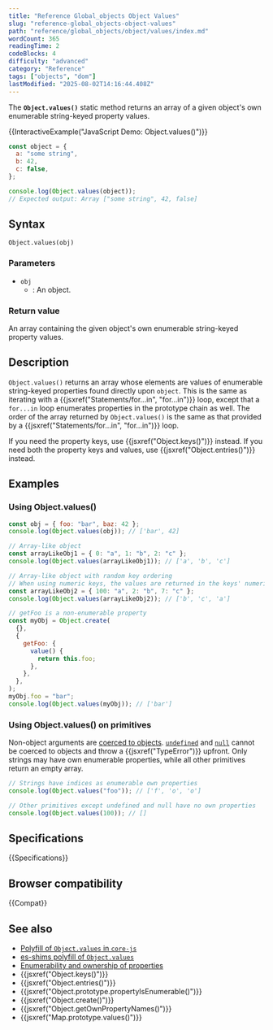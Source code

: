```yaml
---
title: "Reference Global_objects Object Values"
slug: "reference-global_objects-object-values"
path: "reference/global_objects/object/values/index.md"
wordCount: 365
readingTime: 2
codeBlocks: 4
difficulty: "advanced"
category: "Reference"
tags: ["objects", "dom"]
lastModified: "2025-08-02T14:16:44.408Z"
---
```



The **`Object.values()`** static method returns an array of a given object's own enumerable string-keyed property values.

{{InteractiveExample("JavaScript Demo: Object.values()")}}

```js interactive-example
const object = {
  a: "some string",
  b: 42,
  c: false,
};

console.log(Object.values(object));
// Expected output: Array ["some string", 42, false]
```

## Syntax

```js-nolint
Object.values(obj)
```

### Parameters

- `obj`
  - : An object.

### Return value

An array containing the given object's own enumerable string-keyed property values.

## Description

`Object.values()` returns an array whose elements are values of enumerable string-keyed properties found directly upon `object`. This is the same as iterating with a {{jsxref("Statements/for...in", "for...in")}} loop, except that a `for...in` loop enumerates properties in the prototype chain as well. The order of the array returned by `Object.values()` is the same as that provided by a {{jsxref("Statements/for...in", "for...in")}} loop.

If you need the property keys, use {{jsxref("Object.keys()")}} instead. If you need both the property keys and values, use {{jsxref("Object.entries()")}} instead.

## Examples

### Using Object.values()

```js
const obj = { foo: "bar", baz: 42 };
console.log(Object.values(obj)); // ['bar', 42]

// Array-like object
const arrayLikeObj1 = { 0: "a", 1: "b", 2: "c" };
console.log(Object.values(arrayLikeObj1)); // ['a', 'b', 'c']

// Array-like object with random key ordering
// When using numeric keys, the values are returned in the keys' numerical order
const arrayLikeObj2 = { 100: "a", 2: "b", 7: "c" };
console.log(Object.values(arrayLikeObj2)); // ['b', 'c', 'a']

// getFoo is a non-enumerable property
const myObj = Object.create(
  {},
  {
    getFoo: {
      value() {
        return this.foo;
      },
    },
  },
);
myObj.foo = "bar";
console.log(Object.values(myObj)); // ['bar']
```

### Using Object.values() on primitives

Non-object arguments are [coerced to objects](/en-US/docs/Web/JavaScript/Reference/Global_Objects/Object#object_coercion). [`undefined`](/en-US/docs/Web/JavaScript/Reference/Global_Objects/undefined) and [`null`](/en-US/docs/Web/JavaScript/Reference/Operators/null) cannot be coerced to objects and throw a {{jsxref("TypeError")}} upfront. Only strings may have own enumerable properties, while all other primitives return an empty array.

```js
// Strings have indices as enumerable own properties
console.log(Object.values("foo")); // ['f', 'o', 'o']

// Other primitives except undefined and null have no own properties
console.log(Object.values(100)); // []
```

## Specifications

{{Specifications}}

## Browser compatibility

{{Compat}}

## See also

- [Polyfill of `Object.values` in `core-js`](https://github.com/zloirock/core-js#ecmascript-object)
- [es-shims polyfill of `Object.values`](https://www.npmjs.com/package/object.values)
- [Enumerability and ownership of properties](/en-US/docs/Web/JavaScript/Guide/Enumerability_and_ownership_of_properties)
- {{jsxref("Object.keys()")}}
- {{jsxref("Object.entries()")}}
- {{jsxref("Object.prototype.propertyIsEnumerable()")}}
- {{jsxref("Object.create()")}}
- {{jsxref("Object.getOwnPropertyNames()")}}
- {{jsxref("Map.prototype.values()")}}
